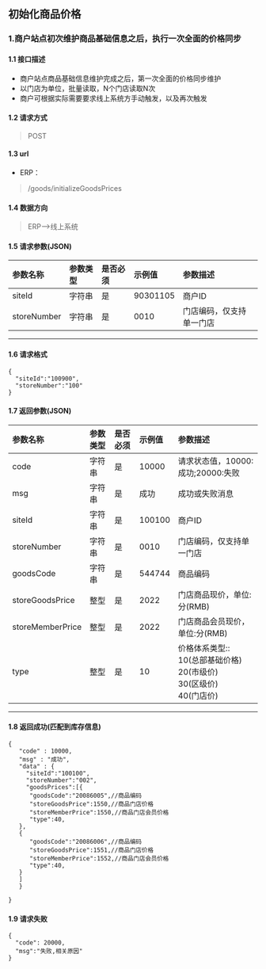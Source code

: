 ## 初始化商品价格
### 1.商户站点初次维护商品基础信息之后，执行一次全面的价格同步
#### 1.1 接口描述
* 商户站点商品基础信息维护完成之后，第一次全面的价格同步维护
* 以门店为单位，批量读取，N个门店读取N次
* 商户可根据实际需要要求线上系统方手动触发，以及再次触发
#### 1.2 请求方式
> POST
#### 1.3 url
* ERP：
> /goods/initializeGoodsPrices
#### 1.4 数据方向
> ERP-->线上系统
#### 1.5 请求参数(JSON)
| 参数名称 | 参数类型 | 是否必须 | 示例值 | 参数描述  |
| :---         |     :---      |     :--- | :--- | :--- |
| siteId   | 字符串     | 是    | 90301105    | 商户ID |
| storeNumber   | 字符串     | 是    | 0010   |门店编码，仅支持单一门店|
--------------------- 
#### 1.6 请求格式
```
{
  "siteId":"100900",
  "storeNumber":"100"
}
```
#### 1.7 返回参数(JSON)
| 参数名称 | 参数类型 | 是否必须 | 示例值 | 参数描述  |
| :---         |     :---      |     :--- | :--- | :--- |
| code   | 字符串     | 是    | 10000    | 请求状态值，10000:成功;20000:失败 |
| msg   | 字符串    | 是    | 成功    | 成功或失败消息 |
| siteId   | 字符串     | 是    | 100100   |商户ID|
| storeNumber   | 字符串     | 是    | 0010   |门店编码，仅支持单一门店|
| goodsCode   | 字符串    | 是    | 544744    | 商品编码 |
| storeGoodsPrice   | 整型    | 是    | 2022   | 门店商品现价，单位:分(RMB) |
| storeMemberPrice   | 整型    | 是    | 2022   | 门店商品会员现价，单位:分(RMB) |
| type   | 整型    | 是    | 10   | 价格体系类型::<br/> 10(总部基础价格)<br/>20(市级价)<br/>30(区级价)<br/>40(门店价) |
--------------------- 
#### 1.8 返回成功(匹配到库存信息)
 ``` 
{
    "code" : 10000,
    "msg" : "成功",
    "data" : {
      "siteId":"100100",
      "storeNumber":"002",
      "goodsPrices":[{
       "goodsCode":"20086005",//商品编码
       "storeGoodsPrice":1550,//商品门店价格
       "storeMemberPrice":1550,//商品门店会员价格
       "type":40,
    },
    {
       "goodsCode":"20086006",//商品编码
       "storeGoodsPrice":1551,//商品门店价格
       "storeMemberPrice":1552,//商品门店会员价格
       "type":40,
    }
    ]
    }
    
}
```
#### 1.9 请求失败
```
{
  "code": 20000,
  "msg":"失败,相关原因"
}
```

